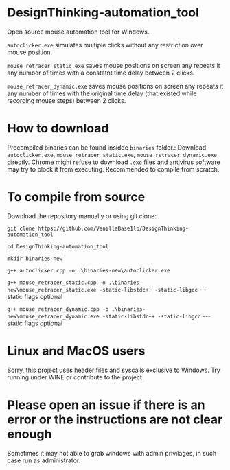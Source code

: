# DesignThinking-automation_tool
Open source mouse automation tool for Windows.

`autoclicker.exe` simulates multiple clicks without any restriction over mouse position.

`mouse_retracer_static.exe` saves mouse positions on screen any repeats it any number of times with a constatnt time delay between 2 clicks.

`mouse_retracer_dynamic.exe` saves mouse positions on screen any repeats it any number of times with the original time delay (that existed while recording mouse steps) between 2 clicks.

# How to download
Precompiled binaries can be found insidde `binaries` folder.:
Download `autoclicker.exe`,  `mouse_retracer_static.exe`, `mouse_retracer_dynamic.exe` directly.
Chrome might refuse to download `.exe` files and antivirus software may try to block it from executing.
Recommended to compile from scratch.

# To compile from source
Download the repository manually or using git clone:

`git clone https://github.com/VanillaBase1lb/DesignThinking-automation_tool`

`cd DesignThinking-automation_tool`

`mkdir binaries-new`

`g++ autoclicker.cpp -o .\binaries-new\autoclicker.exe`

`g++ mouse_retracer_static.cpp -o .\binaries-new\mouse_retracer_static.exe -static-libstdc++ -static-libgcc`    --- static flags optional

`g++ mouse_retracer_dynamic.cpp -o .\binaries-new\mouse_retracer_dynamic.exe -static-libstdc++ -static-libgcc`    --- static flags optional

# Linux and MacOS users
Sorry, this project uses header files and syscalls exclusive to Windows. Try running under WINE or contribute to the project.

# Please open an issue if there is an error or the instructions are not clear enough
Sometimes it may not able to grab windows with admin privilages, in such case run as administrator.
